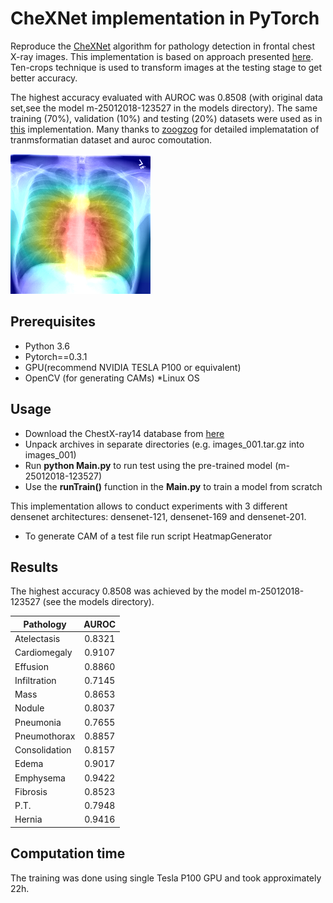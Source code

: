 # CheXNet implementation in PyTorch

Reproduce the [CheXNet](https://arxiv.org/abs/1711.05225) algorithm for pathology detection in 
frontal chest X-ray images. This implementation is based on approach presented [here](https://github.com/zoogzog/chexnet). Ten-crops 
technique is used to transform images at the testing stage to get better accuracy. 

The highest accuracy evaluated with AUROC was 0.8508 (with original data set,see the model m-25012018-123527 in the models directory).
The same training (70%), validation (10%) and testing (20%) datasets were used as in [this](https://github.com/arnoweng/CheXNet) 
implementation.
Many thanks to [zoogzog](https://github.com/zoogzog/chexnet) for detailed implematation of tranmsformatian dataset and auroc comoutation.

![alt text](test/heatmap.png)

## Prerequisites
* Python 3.6
* Pytorch==0.3.1
* GPU(recommend NVIDIA TESLA P100 or equivalent)
* OpenCV (for generating CAMs)
*Linux OS

## Usage
* Download the ChestX-ray14 database from [here](https://nihcc.app.box.com/v/ChestXray-NIHCC/folder/37178474737)
* Unpack archives in separate directories (e.g. images_001.tar.gz into images_001)
* Run **python Main.py** to run test using the pre-trained model (m-25012018-123527)
* Use the **runTrain()** function in the **Main.py** to train a model from scratch

This implementation allows to conduct experiments with 3 different densenet architectures: densenet-121, densenet-169 and
densenet-201.

* To generate CAM of a test file run script HeatmapGenerator 

## Results
The highest accuracy 0.8508 was achieved by the model m-25012018-123527 (see the models directory).

| Pathology     | AUROC         |
| ------------- |:-------------:|
| Atelectasis   | 0.8321        |
| Cardiomegaly  | 0.9107        |
| Effusion      | 0.8860        |
| Infiltration  | 0.7145        |
| Mass          | 0.8653        |
| Nodule        | 0.8037        |
| Pneumonia     | 0.7655        |
| Pneumothorax  | 0.8857        |
| Consolidation | 0.8157        |
| Edema         | 0.9017        |
| Emphysema     | 0.9422        |
| Fibrosis      | 0.8523        |
| P.T.          | 0.7948        |
| Hernia        | 0.9416        |

## Computation time
The training was done using single Tesla P100 GPU and took approximately 22h.

